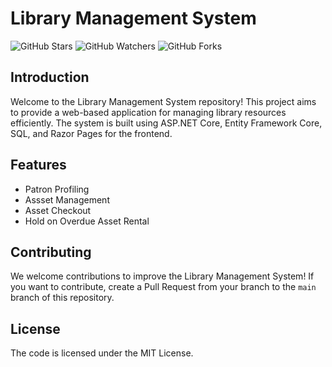 # Library Management System

![GitHub Stars](https://img.shields.io/github/stars/NobleOsinachi/Library-Management-System-1?style=social)
![GitHub Watchers](https://img.shields.io/github/watchers/NobleOsinachi/Library-Management-System-1?style=social)
![GitHub Forks](https://img.shields.io/github/forks/NobleOsinachi/Library-Management-System-1?style=social)

## Introduction

Welcome to the Library Management System repository! This project aims to provide a web-based application for managing library resources efficiently. The system is built using ASP.NET Core, Entity Framework Core, SQL, and Razor Pages for the frontend.

## Features

- Patron Profiling
- Assset Management
- Asset Checkout
- Hold on Overdue Asset Rental


<!--

## Installation

[Provide instructions on how to set up and run the Library Management System locally on a development server.]

## Usage

[Explain how to use the Library Management System, including any login credentials or demo accounts if available.]

-->

## Contributing

We welcome contributions to improve the Library Management System! If you want to contribute, create a Pull Request from your branch to the `main` branch of this repository.

## License

The code is licensed under the MIT License.
